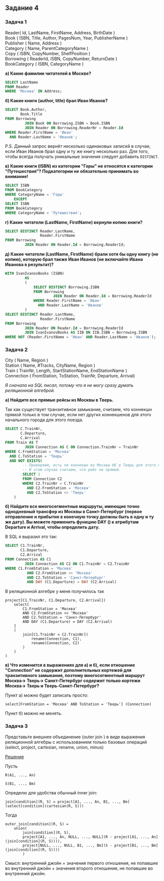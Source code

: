 ﻿## Задание 4

### Задача 1

Reader( Id, LastName, FirstName, Address, BirthDate ) <br>
Book ( ISBN, Title, Author, PagesNum, Year, PublisherName )  <br>
Publisher ( Name, Address )  <br>
Category ( Name, ParentCategoryName )  <br>
Copy ( ISBN, CopyNumber, ShelfPosition )  <br>
Borrowing ( ReaderId, ISBN, CopyNumber, ReturnDate )  <br>
BookCategory ( ISBN, CategoryName ) <br>

<b> а) Какие фамилии читателей в Москве? </b>

```sql
SELECT LastName
FROM Reader
WHERE 'Москва' IN Address;
```

<b> б) Какие книги (author, title) брал Иван Иванов? </b>

```sql
SELECT Book.Author,
       Book.Title
FROM Borrowing
         JOIN Book ON Borrowing.ISBN = Book.ISBN
         JOIN Reader ON Borrowing.ReaderNr = Reader.Id
WHERE Reader.FirstName = 'Иван'
  AND Reader.LastName = 'Иванов';
```

P.S. Данный запрос вернёт несколько одинаковых записей в случае, если Иван Иванов брал одну и ту же книгу несколько раз.
Для того, чтобы всегда получать уникальные значения следует добавить `DISTINCT`.

<b> в) Какие книги (ISBN) из категории "Горы" не относятся к категории "Путешествия"? Подкатегории не обязательно принимать во внимание! </b>

```sql
SELECT ISBN
FROM BookCategory
WHERE CategoryName = 'Горы'
    EXCEPT
SELECT ISBN
FROM BookCategory
WHERE CategoryName = 'Путешествия';
```

<b> г) Какие читатели (LastName, FirstName) вернули копию книги? </b>

```sql
SELECT DISTINCT Reader.LastName,
                Reader.FirstName
FROM Borrowing
         JOIN Reader ON Reader.Id = Borrowing.ReaderId;
```

<b> д) Какие читатели (LastName, FirstName) брали хотя бы одну книгу (не копию), которую брал также Иван Иванов (не включайте Ивана Иванова в результат)? </b>

```sql
WITH IvanIvanovBooks (ISBN)
         AS
         (
             SELECT DISTINCT Borrowing.ISBN
             FROM Borrowing
                      JOIN Reader ON Reader.Id = Borrowing.ReaderId
             WHERE Reader.FirstName = 'Иван'
               AND Reader.LastName = 'Иванов'
         )
SELECT DISTINCT Reader.LastName,
                Reader.FirstName
FROM Borrowing
         JOIN Reader ON Reader.Id = Borrowing.ReaderId
         JOIN IvanIvanovBooks AS IIB ON IIB.ISBN = Borrowing.ISBN
WHERE NOT (Reader.FirstName = 'Иван' AND Reader.LastName = 'Иванов');
```

### Задача 2

City ( Name, Region ) <br>
Station ( Name, #Tracks, CityName, Region ) <br>
Train ( TrainNr, Length, StartStationName, EndStationName ) <br>
Connection ( FromStation, ToStation, TrainNr, Departure, Arrival) <br>

_Я сначала на SQL писал, потому что я не могу сразу думать реляционной алгеброй._

__а) Найдите все прямые рейсы из Москвы в Тверь.__

Так как существует транзитивное замыкание, считаем, что коннекшн прямой только в том случае, если нет других коннекшенов для этого начального города для этого поезда.
```sql
SELECT C.TrainNr,
       C.Departure,
       C.Arrival
FROM Train AS T
         JOIN Connection AS C ON Connection.TrainNr = TrainNr
WHERE C.FromStation = 'Москва'
  AND C.ToStation = 'Тверь'
  AND NOT EXISTS(
        -- Проверяем, есть ли коннекшн из Москвы НЕ в Тверь для этого поезда.
        -- В этом случае считаем, что рейс не прямой.
        SELECT 1
        FROM Connection C2
        WHERE C2.TrainNr = C.TrainNr
          AND C2.FromStation = 'Москва'
          AND C2.ToStation <> 'Тверь'
    ) 
```

__б) Найдите все многосегментные маршруты, имеющие точно однодневный трансфер из Москвы в Санкт-Петербург (первое
отправление и прибытие в конечную точку должны быть в одну и ту же дату). Вы можете применить функцию DAY () к атрибутам
Departure и Arrival, чтобы определить дату.__

В SQL я выразил это так:

```sql
SELECT C1.TrainNr,
       C1.Departure,
       C2.Arrival
FROM Connection AS C1
         JOIN Connection AS C2 ON C1.TrainNr = C2.TrainNr
WHERE C1.FromStation = 'Москва'
          AND C2.FromStation <> 'Москва'
          AND С2.ToStation = 'Санкт-Петербург'
          AND DAY (C1.Departure) = DAY (C2.Arrival)
```

В реляционной алгебре у меня получилось так

```
project[C1.TrainNr, C1.Departure, C2.Arrival](
    select[
        C1.FromStation = 'Москва'
        AND С2.FromStation <> 'Москва'
        AND C2.ToStation = 'Санкт-Петербург'
        AND DAY (C1.Departure) = DAY (C2.Arrival)   
    ]
    (
        join[C1.TrainNr = C2.TrainNr](
            rename(Connection, C1),
            rename(Connection, C2)
        )
    )
)
```

__в) Что изменится в выражениях для а) и б), если отношение "Connection" не содержит дополнительных кортежей для
транзитивного замыкания, поэтому многосегментный маршрут Москва-> Тверь-> Санкт-Петербург содержит только кортежи
Москва-> Тверь и Тверь-Санкт-Петербург?__

Пункт а) можно будет записать просто:

`select[FromStation = 'Москва' AND ToStation = 'Тверь'] (Connection)`

Пункт б) можно не менять.

### Задача 3

Представьте внешнее объединение (outer join ) в виде выражения реляционной алгебры с использованием только базовых
операций (select, project, cartesian, rename, union, minus)

<ins> Решение </ins>

Пусть

`R(A1, ..., An)`

`S(B1, ..., Bm)`

Определю для удобства обычный inner join:

`join[condition](R, S) = project[A1, ..., An, B1, ..., Bm](select[condition](cartesian(R, S)))`

Тогда

```
outer_join[condition](R, S) = 
    union(
        join[condition](R, S),
        project[A1, ..., An, NULL, ..., NULL](R - project[A1, ..., An](join[condition](R, S)))),
        project[NULL, ..., NULL, B1, ..., Bm](S - project[B1, ..., Bm](join[condition](R, S))))
        )
```

Смысл: внутренний джойн + значения первого отношения, не попавшие во внутренний джойн + значения второго отношения, не
попавшие во внутренний джойн. 
